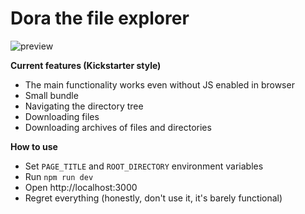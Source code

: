 # Dora the file explorer

![preview](https://i.imgur.com/xS4DH32.png)

**Current features (Kickstarter style)**

- The main functionality works even without JS enabled in browser
- Small bundle
- Navigating the directory tree
- Downloading files
- Downloading archives of files and directories

**How to use**

- Set `PAGE_TITLE` and `ROOT_DIRECTORY` environment variables
- Run `npm run dev`
- Open http://localhost:3000
- Regret everything (honestly, don't use it, it's barely functional)
